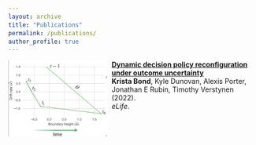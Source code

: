 ```yaml
---
layout: archive
title: "Publications"
permalink: /publications/
author_profile: true
---
```


<img align="left" src="/images/drift_bound_dynamic_.png" width="200" style="margin-right:10px"/> <b>[Dynamic decision policy reconfiguration under outcome uncertainty](https://elifesciences.org/articles/65540)</b> <br>
<b>Krista Bond</b>, Kyle Dunovan, Alexis Porter, Jonathan E Rubin, Timothy Verstynen (2022). <br>
<i>eLife</i>.

<br style="clear:both" />
<br>
